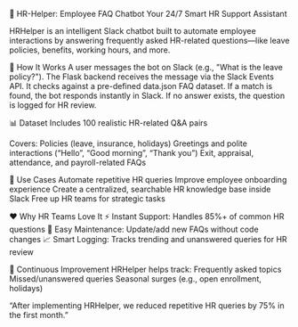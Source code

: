 💬 HR-Helper: Employee FAQ Chatbot
Your 24/7 Smart HR Support Assistant

HRHelper is an intelligent Slack chatbot built to automate employee interactions by answering frequently asked HR-related questions—like leave policies, benefits, working hours, and more.

🚀 How It Works
A user messages the bot on Slack (e.g., "What is the leave policy?").
The Flask backend receives the message via the Slack Events API.
It checks against a pre-defined data.json FAQ dataset.
If a match is found, the bot responds instantly in Slack.
If no answer exists, the question is logged for HR review.

📊 Dataset
Includes 100 realistic HR-related Q&A pairs

Covers:
Policies (leave, insurance, holidays)
Greetings and polite interactions (“Hello”, “Good morning”, “Thank you”)
Exit, appraisal, attendance, and payroll-related FAQs

💼 Use Cases
Automate repetitive HR queries
Improve employee onboarding experience
Create a centralized, searchable HR knowledge base inside Slack
Free up HR teams for strategic tasks

❤️ Why HR Teams Love It
⚡ Instant Support: Handles 85%+ of common HR questions
🧠 Easy Maintenance: Update/add new FAQs without code changes
📈 Smart Logging: Tracks trending and unanswered queries for HR review

🔁 Continuous Improvement
HRHelper helps track:
Frequently asked topics
Missed/unanswered queries
Seasonal surges (e.g., open enrollment, holidays)

“After implementing HRHelper, we reduced repetitive HR queries by 75% in the first month.”
